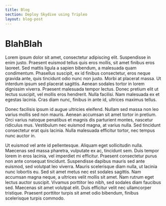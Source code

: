 ```yaml
---
title: Blog
section: Deploy Skydive using Tripleo
layout: blog-post
---
```


# BlahBlah

Lorem ipsum dolor sit amet, consectetur adipiscing elit. Suspendisse in enim justo. Praesent euismod tellus quis eros mollis, sit amet finibus eros laoreet. Sed mattis ligula a sapien bibendum, a malesuada quam condimentum. Phasellus suscipit, ex id finibus consectetur, eros neque gravida ante, quis tincidunt odio nunc non justo. Morbi at placerat massa. Ut interdum ipsum sed placerat sagittis. Aenean sodales tortor in lorem dignissim viverra. Praesent malesuada tempor lectus. Donec pretium elit ut lectus suscipit, vel mollis eros hendrerit. Nulla facilisi. Nam malesuada ex et egestas lacinia. Cras diam nunc, finibus in ante id, ultrices maximus tellus.

Donec facilisis ipsum id augue ultricies eleifend. Nullam sed massa non leo varius mollis sed non mauris. Aenean accumsan sit amet tortor in pretium. Orci varius natoque penatibus et magnis dis parturient montes, nascetur ridiculus mus. Vestibulum nec euismod magna, at varius nulla. Sed tincidunt consectetur erat quis lacinia. Nulla malesuada efficitur tortor, nec tempus nunc auctor in.

Ut euismod vel ante id pellentesque. Aliquam eget sollicitudin nulla. Maecenas sed massa pharetra, vulputate ex ac, tincidunt sem. Duis tempor lorem in eros lacinia, vel imperdiet mi efficitur. Praesent consectetur purus non ante consequat tincidunt. Suspendisse dapibus mauris sed ante euismod, sed volutpat leo viverra. Mauris scelerisque diam nulla, ut lacinia nunc lobortis eu. Sed sit amet metus nec est sodales sagittis. Nam accumsan magna neque, a ultrices velit mollis sit amet. Nam rutrum eget lectus auctor suscipit. Vivamus porttitor leo nibh, sed sodales diam faucibus sed. Maecenas sit amet volutpat elit. Duis efficitur velit nec ullamcorper tristique. Praesent porttitor turpis sit amet odio bibendum, finibus scelerisque turpis commodo.
